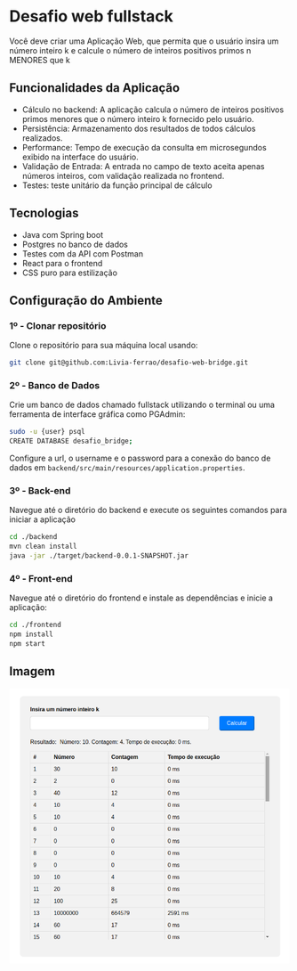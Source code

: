 # Desafio web fullstack
Você deve criar uma Aplicação Web, que permita que o usuário insira um número
inteiro k e calcule o número de inteiros positivos primos n MENORES que k

## Funcionalidades da Aplicação
- Cálculo no backend: A aplicação calcula o número de inteiros positivos primos menores que o número inteiro k fornecido pelo usuário.
- Persistência: Armazenamento dos resultados de todos cálculos realizados.
- Performance: Tempo de execução da consulta em microsegundos exibido na interface do usuário.
- Validação de Entrada: A entrada no campo de texto aceita apenas números inteiros, com validação realizada no frontend.
- Testes: teste unitário da função principal de cálculo


## Tecnologias
- Java com Spring boot
- Postgres no banco de dados
- Testes com da API com Postman
- React para o frontend
- CSS puro para estilização

## Configuração do Ambiente

### 1º - Clonar repositório

Clone o repositório para sua máquina local usando:
```bash
git clone git@github.com:Livia-ferrao/desafio-web-bridge.git
```

### 2º - Banco de Dados

Crie um banco de dados chamado fullstack utilizando o terminal ou uma ferramenta de interface gráfica como PGAdmin:
```bash
sudo -u {user} psql
CREATE DATABASE desafio_bridge;
```
Configure a url, o username e o password para a conexão do banco de dados em `backend/src/main/resources/application.properties`. 

### 3º -  Back-end

Navegue até o diretório do backend e execute os seguintes comandos para iniciar a aplicação
```bash
cd ./backend
mvn clean install
java -jar ./target/backend-0.0.1-SNAPSHOT.jar
```


### 4º -  Front-end

Navegue até o diretório do frontend e instale as dependências e inicie a aplicação:
```bash
cd ./frontend
npm install
npm start
```


## Imagem
![entire page](/public/img.png)